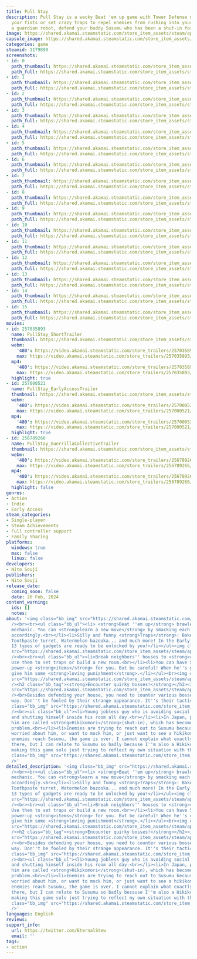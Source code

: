 ```yaml
---
title: Pull Stay
description: Pull Stay is a wacky Beat 'em up game with Tower Defense mechanics. Use
  your fists or set crazy traps to repel enemies from rushing into your house! As
  a guardian robot, defend your buddy Susumu who has been a shut-in for years!
image: https://shared.akamai.steamstatic.com/store_item_assets/steam/apps/1179890/header_alt_assets_0.jpg?t=1732808155
capsule_image: https://shared.akamai.steamstatic.com/store_item_assets/steam/apps/1179890/capsule_231x87.jpg?t=1732808155
categories: game
steamid: 1179890
screenshots:
- id: 0
  path_thumbnail: https://shared.akamai.steamstatic.com/store_item_assets/steam/apps/1179890/ss_5e97c6412ac480299e5072d0a53efebd57ba896a.600x338.jpg?t=1732808155
  path_full: https://shared.akamai.steamstatic.com/store_item_assets/steam/apps/1179890/ss_5e97c6412ac480299e5072d0a53efebd57ba896a.1920x1080.jpg?t=1732808155
- id: 1
  path_thumbnail: https://shared.akamai.steamstatic.com/store_item_assets/steam/apps/1179890/ss_5e531846bb682dd249c323e3448e1c6243e4bd7e.600x338.jpg?t=1732808155
  path_full: https://shared.akamai.steamstatic.com/store_item_assets/steam/apps/1179890/ss_5e531846bb682dd249c323e3448e1c6243e4bd7e.1920x1080.jpg?t=1732808155
- id: 2
  path_thumbnail: https://shared.akamai.steamstatic.com/store_item_assets/steam/apps/1179890/ss_7b8ae79d2a8a69eeb4bcd60a3a5323b293d7fa04.600x338.jpg?t=1732808155
  path_full: https://shared.akamai.steamstatic.com/store_item_assets/steam/apps/1179890/ss_7b8ae79d2a8a69eeb4bcd60a3a5323b293d7fa04.1920x1080.jpg?t=1732808155
- id: 3
  path_thumbnail: https://shared.akamai.steamstatic.com/store_item_assets/steam/apps/1179890/ss_4dbd94cd68db3523f66815fe48fc980f7cc65d61.600x338.jpg?t=1732808155
  path_full: https://shared.akamai.steamstatic.com/store_item_assets/steam/apps/1179890/ss_4dbd94cd68db3523f66815fe48fc980f7cc65d61.1920x1080.jpg?t=1732808155
- id: 4
  path_thumbnail: https://shared.akamai.steamstatic.com/store_item_assets/steam/apps/1179890/ss_aacc81b676c76c0bd451b56c5dbd4a66aecefc17.600x338.jpg?t=1732808155
  path_full: https://shared.akamai.steamstatic.com/store_item_assets/steam/apps/1179890/ss_aacc81b676c76c0bd451b56c5dbd4a66aecefc17.1920x1080.jpg?t=1732808155
- id: 5
  path_thumbnail: https://shared.akamai.steamstatic.com/store_item_assets/steam/apps/1179890/ss_b3f25b1ae52ed3c6aedc11b184dc70713490e18a.600x338.jpg?t=1732808155
  path_full: https://shared.akamai.steamstatic.com/store_item_assets/steam/apps/1179890/ss_b3f25b1ae52ed3c6aedc11b184dc70713490e18a.1920x1080.jpg?t=1732808155
- id: 6
  path_thumbnail: https://shared.akamai.steamstatic.com/store_item_assets/steam/apps/1179890/ss_2cd3529225b2567d0c39ce8bb126766d8232394f.600x338.jpg?t=1732808155
  path_full: https://shared.akamai.steamstatic.com/store_item_assets/steam/apps/1179890/ss_2cd3529225b2567d0c39ce8bb126766d8232394f.1920x1080.jpg?t=1732808155
- id: 7
  path_thumbnail: https://shared.akamai.steamstatic.com/store_item_assets/steam/apps/1179890/ss_8268c24e72e19d57577778906c6faf5f6e20a9c1.600x338.jpg?t=1732808155
  path_full: https://shared.akamai.steamstatic.com/store_item_assets/steam/apps/1179890/ss_8268c24e72e19d57577778906c6faf5f6e20a9c1.1920x1080.jpg?t=1732808155
- id: 8
  path_thumbnail: https://shared.akamai.steamstatic.com/store_item_assets/steam/apps/1179890/ss_83b1b1338db4b36d13be77b589b6c61c42b6f054.600x338.jpg?t=1732808155
  path_full: https://shared.akamai.steamstatic.com/store_item_assets/steam/apps/1179890/ss_83b1b1338db4b36d13be77b589b6c61c42b6f054.1920x1080.jpg?t=1732808155
- id: 9
  path_thumbnail: https://shared.akamai.steamstatic.com/store_item_assets/steam/apps/1179890/ss_6164519edfdd816655a715c7398da3fe3269db19.600x338.jpg?t=1732808155
  path_full: https://shared.akamai.steamstatic.com/store_item_assets/steam/apps/1179890/ss_6164519edfdd816655a715c7398da3fe3269db19.1920x1080.jpg?t=1732808155
- id: 10
  path_thumbnail: https://shared.akamai.steamstatic.com/store_item_assets/steam/apps/1179890/ss_f14ec78e7758da58351afb660828a39de3dbf1c0.600x338.jpg?t=1732808155
  path_full: https://shared.akamai.steamstatic.com/store_item_assets/steam/apps/1179890/ss_f14ec78e7758da58351afb660828a39de3dbf1c0.1920x1080.jpg?t=1732808155
- id: 11
  path_thumbnail: https://shared.akamai.steamstatic.com/store_item_assets/steam/apps/1179890/ss_016bb7bb0c03ac228a9ac1928d89d5f39ea3b8d6.600x338.jpg?t=1732808155
  path_full: https://shared.akamai.steamstatic.com/store_item_assets/steam/apps/1179890/ss_016bb7bb0c03ac228a9ac1928d89d5f39ea3b8d6.1920x1080.jpg?t=1732808155
- id: 12
  path_thumbnail: https://shared.akamai.steamstatic.com/store_item_assets/steam/apps/1179890/ss_431198dab05292f2a0845ea5fd36513e2b4e2bf7.600x338.jpg?t=1732808155
  path_full: https://shared.akamai.steamstatic.com/store_item_assets/steam/apps/1179890/ss_431198dab05292f2a0845ea5fd36513e2b4e2bf7.1920x1080.jpg?t=1732808155
- id: 13
  path_thumbnail: https://shared.akamai.steamstatic.com/store_item_assets/steam/apps/1179890/ss_c54345cc952014706610696759a1850aed43c592.600x338.jpg?t=1732808155
  path_full: https://shared.akamai.steamstatic.com/store_item_assets/steam/apps/1179890/ss_c54345cc952014706610696759a1850aed43c592.1920x1080.jpg?t=1732808155
- id: 14
  path_thumbnail: https://shared.akamai.steamstatic.com/store_item_assets/steam/apps/1179890/ss_bbf3d32231d788a4acff05497f0e3abbce018e8d.600x338.jpg?t=1732808155
  path_full: https://shared.akamai.steamstatic.com/store_item_assets/steam/apps/1179890/ss_bbf3d32231d788a4acff05497f0e3abbce018e8d.1920x1080.jpg?t=1732808155
- id: 15
  path_thumbnail: https://shared.akamai.steamstatic.com/store_item_assets/steam/apps/1179890/ss_09699a1239751a244b7fdaca69853452644ddccf.600x338.jpg?t=1732808155
  path_full: https://shared.akamai.steamstatic.com/store_item_assets/steam/apps/1179890/ss_09699a1239751a244b7fdaca69853452644ddccf.1920x1080.jpg?t=1732808155
movies:
- id: 257035893
  name: PullStay_ShortTrailer
  thumbnail: https://shared.akamai.steamstatic.com/store_item_assets/steam/apps/257035893/movie.293x165.jpg?t=1720168680
  webm:
    '480': https://video.akamai.steamstatic.com/store_trailers/257035893/movie480_vp9.webm?t=1720168680
    max: https://video.akamai.steamstatic.com/store_trailers/257035893/movie_max_vp9.webm?t=1720168680
  mp4:
    '480': https://video.akamai.steamstatic.com/store_trailers/257035893/movie480.mp4?t=1720168680
    max: https://video.akamai.steamstatic.com/store_trailers/257035893/movie_max.mp4?t=1720168680
  highlight: true
- id: 257000521
  name: PullStay_EarlyAccessTrailer
  thumbnail: https://shared.akamai.steamstatic.com/store_item_assets/steam/apps/257000521/movie.293x165.jpg?t=1707737988
  webm:
    '480': https://video.akamai.steamstatic.com/store_trailers/257000521/movie480_vp9.webm?t=1707737988
    max: https://video.akamai.steamstatic.com/store_trailers/257000521/movie_max_vp9.webm?t=1707737988
  mp4:
    '480': https://video.akamai.steamstatic.com/store_trailers/257000521/movie480.mp4?t=1707737988
    max: https://video.akamai.steamstatic.com/store_trailers/257000521/movie_max.mp4?t=1707737988
  highlight: true
- id: 256789266
  name: PullStay_GuerrillaCollectiveTrailer
  thumbnail: https://shared.akamai.steamstatic.com/store_item_assets/steam/apps/256789266/movie.293x165.jpg?t=1592298049
  webm:
    '480': https://video.akamai.steamstatic.com/store_trailers/256789266/movie480_vp9.webm?t=1592298049
    max: https://video.akamai.steamstatic.com/store_trailers/256789266/movie_max_vp9.webm?t=1592298049
  mp4:
    '480': https://video.akamai.steamstatic.com/store_trailers/256789266/movie480.mp4?t=1592298049
    max: https://video.akamai.steamstatic.com/store_trailers/256789266/movie_max.mp4?t=1592298049
  highlight: false
genres:
- Action
- Indie
- Early Access
steam_categories:
- Single-player
- Steam Achievements
- Full controller support
- Family Sharing
platforms:
  windows: true
  mac: false
  linux: false
developers:
- Nito Souji
publishers:
- Nito Souji
release_date:
  coming_soon: false
  date: 26 Feb, 2024
content_warning:
  ids: []
  notes:
about: '<img class="bb_img" src="https://shared.akamai.steamstatic.com/store_item_assets/steam/apps/1179890/extras/PitchGif_Suika_KS-ezgif.com-optimize.gif?t=1732808155"
  /><br><br><ul class="bb_ul"><li> <strong>Beat ''em up</strong> brawler as the core
  mechanic. You can <strong>learn a new move</strong> by smacking each enemy type
  accordingly.<br></li><li>Silly and funny <strong>Traps</strong>: Baked fish missile,
  Toothpaste turret, Watermelon bazooka... and much more! In the Early Access version,
  13 types of gadgets are ready to be unlocked by you!</li></ul><img class="bb_img"
  src="https://shared.akamai.steamstatic.com/store_item_assets/steam/apps/1179890/extras/KS_Sitirin-ezgif.com-optimize.gif?t=1732808155"
  /><br><br><ul class="bb_ul"><li>Break neighbors'' houses to <strong>collect resources</strong>.
  Use them to set traps or build a new room.<br></li><li>You can have Susumu make
  power-up <strong>items</strong> for you. But be careful! When he''s goofing off,
  give him some <strong>loving punishment</strong>.</li></ul><br><img class="bb_img"
  src="https://shared.akamai.steamstatic.com/store_item_assets/steam/apps/1179890/extras/BreakKodate_c20.gif?t=1732808155"
  /><h2 class="bb_tag"><strong>Encounter quirky bosses!</strong></h2><img class="bb_img"
  src="https://shared.akamai.steamstatic.com/store_item_assets/steam/apps/1179890/extras/SounikuSpin.gif?t=1732808155"
  /><br>Besides defending your house, you need to counter various bosses coming this
  way. Don''t be fooled by their strange appearance. It''s their tactics!<h2 class="bb_tag"></h2><br><img
  class="bb_img" src="https://shared.akamai.steamstatic.com/store_item_assets/steam/apps/1179890/extras/SusumuFaceBanner.png?t=1732808155"
  /><br><ul class="bb_ul"><li>Young jobless guy who is avoiding social interactions
  and shutting himself inside his room all day.<br></li><li>In Japan, people like
  him are called <strong>Hikikomori</strong>(shut-in), which has become a big social
  problem.<br></li><li>Enemies are trying to reach out to Susumu because they are
  worried about him, or want to mock him, or just want to see a hikikomori firsthand...<br></li><li>When
  enemies reach Susumu, the game is over. I cannot explain what exactly will happen
  there, but I can relate to Susumu so badly because I''m also a Hikikomori. I''m
  making this game solo just trying to reflect my own situation with this game...</li></ul><img
  class="bb_img" src="https://shared.akamai.steamstatic.com/store_item_assets/steam/apps/1179890/extras/TempuraDance_120.gif?t=1732808155"
  />'
detailed_description: '<img class="bb_img" src="https://shared.akamai.steamstatic.com/store_item_assets/steam/apps/1179890/extras/PitchGif_Suika_KS-ezgif.com-optimize.gif?t=1732808155"
  /><br><br><ul class="bb_ul"><li> <strong>Beat ''em up</strong> brawler as the core
  mechanic. You can <strong>learn a new move</strong> by smacking each enemy type
  accordingly.<br></li><li>Silly and funny <strong>Traps</strong>: Baked fish missile,
  Toothpaste turret, Watermelon bazooka... and much more! In the Early Access version,
  13 types of gadgets are ready to be unlocked by you!</li></ul><img class="bb_img"
  src="https://shared.akamai.steamstatic.com/store_item_assets/steam/apps/1179890/extras/KS_Sitirin-ezgif.com-optimize.gif?t=1732808155"
  /><br><br><ul class="bb_ul"><li>Break neighbors'' houses to <strong>collect resources</strong>.
  Use them to set traps or build a new room.<br></li><li>You can have Susumu make
  power-up <strong>items</strong> for you. But be careful! When he''s goofing off,
  give him some <strong>loving punishment</strong>.</li></ul><br><img class="bb_img"
  src="https://shared.akamai.steamstatic.com/store_item_assets/steam/apps/1179890/extras/BreakKodate_c20.gif?t=1732808155"
  /><h2 class="bb_tag"><strong>Encounter quirky bosses!</strong></h2><img class="bb_img"
  src="https://shared.akamai.steamstatic.com/store_item_assets/steam/apps/1179890/extras/SounikuSpin.gif?t=1732808155"
  /><br>Besides defending your house, you need to counter various bosses coming this
  way. Don''t be fooled by their strange appearance. It''s their tactics!<h2 class="bb_tag"></h2><br><img
  class="bb_img" src="https://shared.akamai.steamstatic.com/store_item_assets/steam/apps/1179890/extras/SusumuFaceBanner.png?t=1732808155"
  /><br><ul class="bb_ul"><li>Young jobless guy who is avoiding social interactions
  and shutting himself inside his room all day.<br></li><li>In Japan, people like
  him are called <strong>Hikikomori</strong>(shut-in), which has become a big social
  problem.<br></li><li>Enemies are trying to reach out to Susumu because they are
  worried about him, or want to mock him, or just want to see a hikikomori firsthand...<br></li><li>When
  enemies reach Susumu, the game is over. I cannot explain what exactly will happen
  there, but I can relate to Susumu so badly because I''m also a Hikikomori. I''m
  making this game solo just trying to reflect my own situation with this game...</li></ul><img
  class="bb_img" src="https://shared.akamai.steamstatic.com/store_item_assets/steam/apps/1179890/extras/TempuraDance_120.gif?t=1732808155"
  />'
languages: English
reviews:
support_info:
  url: https://twitter.com/EternalStew
  email: ''
tags:
- action
---
```

